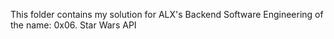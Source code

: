 This folder contains my solution for ALX's Backend Software Engineering of the name: 0x06. Star Wars API
